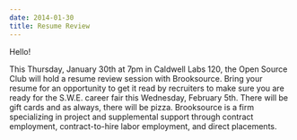 ```yaml
---
date: 2014-01-30
title: Resume Review
---
```

Hello!

This Thursday, January 30th at 7pm in Caldwell Labs 120, the Open Source Club will hold a resume review session with Brooksource. Bring your resume for an opportunity to get it read by recruiters to make sure you are ready for the S.W.E. career fair this Wednesday, February 5th. There will be gift cards and as always, there will be pizza. Brooksource is a firm specializing in project and supplemental support through contract employment, contract-to-hire labor employment, and direct placements.
